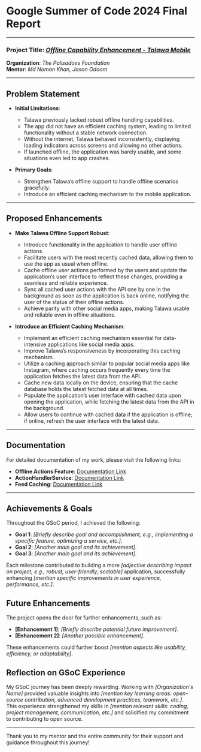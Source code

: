 # Google Summer of Code 2024 Final Report

---

### Project Title: *[Offline Capability Enhancement - Talawa Mobile](https://summerofcode.withgoogle.com/programs/2024/projects/UztycmP4)*

**Organization**: *The Palisadoes Foundation*  
**Mentor**: *Md Noman Khan, Jason Odoom*  

---

## Problem Statement

- **Initial Limitations**:
  - Talawa previously lacked robust offline handling capabilities.
  - The app did not have an efficient caching system, leading to limited functionality without a stable network connection.
  - Without the internet, Talawa behaved inconsistently, displaying loading indicators across screens and allowing no other actions.
  - If launched offline, the application was barely usable, and some situations even led to app crashes.

- **Primary Goals**:
  - Strengthen Talawa’s offline support to handle offline scenarios gracefully.
  - Introduce an efficient caching mechanism to the mobile application.    
---

## Proposed Enhancements

- **Make Talawa Offline Support Robust**:
  - Introduce functionality in the application to handle user offline actions.
  - Facilitate users with the most recently cached data, allowing them to use the app as usual when offline.
  - Cache offline user actions performed by the users and update the application’s user interface to reflect these changes, providing a seamless and reliable experience.
  - Sync all cached user actions with the API one by one in the background as soon as the application is back online, notifying the user of the status of their offline actions.
  - Achieve parity with other social media apps, making Talawa usable and reliable even in offline situations.

- **Introduce an Efficient Caching Mechanism**:
  - Implement an efficient caching mechanism essential for data-intensive applications like social media apps.
  - Improve Talawa’s responsiveness by incorporating this caching mechanism.
  - Utilize a caching approach similar to popular social media apps like Instagram, where caching occurs frequently every time the application fetches the latest data from the API.
  - Cache new data locally on the device, ensuring that the cache database holds the latest fetched data at all times.
  - Populate the application’s user interface with cached data upon opening the application, while fetching the latest data from the API in the background.
  - Allow users to continue with cached data if the application is offline; if online, refresh the user interface with the latest data.
---

## Documentation

For detailed documentation of my work, please visit the following links:

- **Offline Actions Feature**: [Documentation Link](https://docs.talawa.io/docs/developers/talawa/offline-first-features/offline-user-actions)
- **ActionHandlerService**: [Documentation Link](https://docs.talawa.io/docs/developers/talawa/offline-first-features/action-handler-service)
- **Feed Caching**: [Documentation Link](https://docs.talawa.io/docs/developers/talawa/offline-first-features/feed-caching)
  
---
## Achievements & Goals
Throughout the GSoC period, I achieved the following:

- **Goal 1**: *[Briefly describe goal and accomplishment, e.g., implementing a specific feature, optimizing a service, etc.]*.
- **Goal 2**: *[Another main goal and its achievement]*.
- **Goal 3**: *[Another main goal and its achievement]*.

Each milestone contributed to building a more *[adjective describing impact on project, e.g., robust, user-friendly, scalable]* application, successfully enhancing *[mention specific improvements in user experience, performance, etc.]*.

## Future Enhancements
The project opens the door for further enhancements, such as:

- **[Enhancement 1]**: *[Briefly describe potential future improvement]*.
- **[Enhancement 2]**: *[Another possible enhancement]*.

These enhancements could further boost *[mention aspects like usability, efficiency, or adaptability]*.

## Reflection on GSoC Experience
My GSoC journey has been deeply rewarding. Working with *[Organization's Name]* provided valuable insights into *[mention key learning areas: open-source contribution, advanced development practices, teamwork, etc.]*. This experience strengthened my skills in *[mention relevant skills: coding, project management, communication, etc.]* and solidified my commitment to contributing to open source.

---

Thank you to my mentor and the entire community for their support and guidance throughout this journey!
